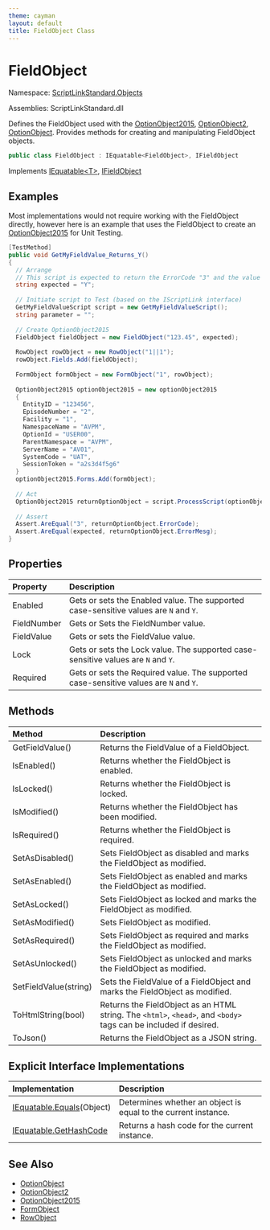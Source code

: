 ```yaml
---
theme: cayman
layout: default
title: FieldObject Class
---
```


# FieldObject

Namespace: [ScriptLinkStandard.Objects](./)

Assemblies: ScriptLinkStandard.dll

Defines the FieldObject used with the [OptionObject2015](./optionobject2015.md), [OptionObject2](./optionobject2.md), [OptionObject](./optionobject.md). Provides methods for creating and manipulating FieldObject objects.

``` c#
public class FieldObject : IEquatable<FieldObject>, IFieldObject
```

Implements [IEquatable&lt;T&gt;](https://docs.microsoft.com/en-us/dotnet/api/system.iequatable-1?view=netstandard-1.1), [IFieldObject](/docs/api/scriptlinkstandard.interfaces/ifieldobject.md)

## Examples

Most implementations would not require working with the FieldObject directly, however here is an example that uses the FieldObject to create an [OptionObject2015](./optionobject2015.md) for Unit Testing.

``` c#
[TestMethod]
public void GetMyFieldValue_Returns_Y()
{
  // Arrange
  // This script is expected to return the ErrorCode "3" and the value "Y" in the ErrorMesg.
  string expected = "Y";
  
  // Initiate script to Test (based on the IScriptLink interface)
  GetMyFieldValueScript script = new GetMyFieldValueScript();
  string parameter = "";
  
  // Create OptionObject2015
  FieldObject fieldObject = new FieldObject("123.45", expected);
  
  RowObject rowObject = new RowObject("1||1");
  rowObject.Fields.Add(fieldObject);
  
  FormObject formObject = new FormObject("1", rowObject);
  
  OptionObject2015 optionObject2015 = new optionObject2015
  {
    EntityID = "123456",
    EpisodeNumber = "2",
    Facility = "1",
    NamespaceName = "AVPM",
    OptionId = "USER00",
    ParentNamespace = "AVPM",
    ServerName = "AV01",
    SystemCode = "UAT",
    SessionToken = "a2s3d4f5g6"
  }
  optionObject2015.Forms.Add(formObject);
  
  // Act
  OptionObject2015 returnOptionObject = script.ProcessScript(optionObject, parameter);
  
  // Assert
  Assert.AreEqual("3", returnOptionObject.ErrorCode);
  Assert.AreEqual(expected, returnOptionObject.ErrorMesg);
}
```

## Properties

| Property        | Description |
|:----------------|:------------|
| Enabled         | Gets or sets the Enabled value. The supported case-sensitive values are `N` and `Y`. |
| FieldNumber     | Gets or Sets the FieldNumber value. |
| FieldValue      | Gets or sets the FieldValue value. |
| Lock            | Gets or sets the Lock value. The supported case-sensitive values are `N` and `Y`. |
| Required        | Gets or sets the Required value. The supported case-sensitive values are `N` and `Y`. |

## Methods

| Method        | Description |
|:----------------|:------------|
| GetFieldValue() | Returns the FieldValue of a FieldObject. |
| IsEnabled() | Returns whether the FieldObject is enabled. |
| IsLocked() | Returns whether the FieldObject is locked. |
| IsModified() | Returns whether the FieldObject has been modified. |
| IsRequired() | Returns whether the FieldObject is required. | 
| SetAsDisabled() | Sets FieldObject as disabled and marks the FieldObject as modified. |
| SetAsEnabled() | Sets FieldObject as enabled and marks the FieldObject as modified. |
| SetAsLocked() | Sets FieldObject as locked and marks the FieldObject as modified. |
| SetAsModified() | Sets FieldObject as modified. |
| SetAsRequired() | Sets FieldObject as required and marks the FieldObject as modified. |
| SetAsUnlocked() | Sets FieldObject as unlocked and marks the FieldObject as modified. |
| SetFieldValue(string) | Sets the FieldValue of a FieldObject and marks the FieldObject as modified. |
| ToHtmlString(bool) | Returns the FieldObject as an HTML string. The `<html>`, `<head>`, and `<body>` tags can be included if desired. |
| ToJson() | Returns the FieldObject as a JSON string. |

## Explicit Interface Implementations

| Implementation                                                                                                           | Description                                                    |
|:-------------------------------------------------------------------------------------------------------------------------|:---------------------------------------------------------------|
| [IEquatable.Equals](https://docs.microsoft.com/en-us/dotnet/api/system.iequatable-1.equals?view=netstandard-1.1)(Object) | Determines whether an object is equal to the current instance. |
| [IEquatable.GetHashCode](https://docs.microsoft.com/en-us/dotnet/api/system.iequatable-1?view=netstandard-1.1)           | Returns a hash code for the current instance.                  |

## See Also

* [OptionObject](./optionobject.md)
* [OptionObject2](./optionobject2.md)
* [OptionObject2015](./optionobject2015.md)
* [FormObject](./formobject.md)
* [RowObject](./rowobject.md)
